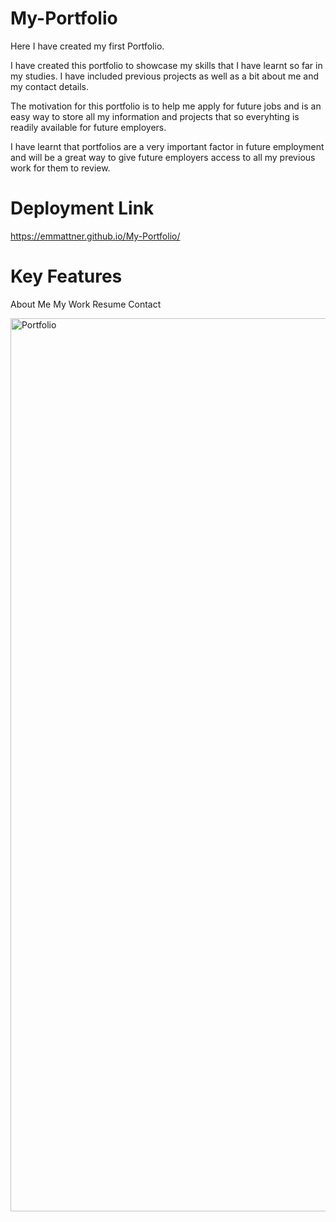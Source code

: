 # My-Portfolio

Here I have created my first Portfolio.

I have created this portfolio to showcase my skills that I have learnt so far in my studies. I have included previous projects as well as a bit about me and my contact details. 

The motivation for this portfolio is to help me apply for future jobs and is an easy way to store all my information and projects that so everyhting is readily available for future employers.

I have learnt that portfolios are a very important factor in future employment and will be a great way to give future employers access to all my previous work for them to review. 

# Deployment Link
https://emmattner.github.io/My-Portfolio/

# Key Features
About Me
My Work
Resume
Contact

<img width="1429" alt="Portfolio" src="portfolio2.png">

